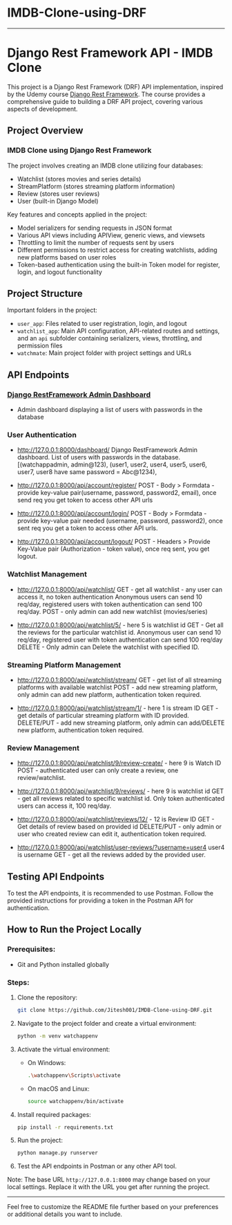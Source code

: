 # IMDB-Clone-using-DRF
---

# Django Rest Framework API - IMDB Clone

This project is a Django Rest Framework (DRF) API implementation, inspired by the Udemy course [Django Rest Framework](https://www.udemy.com/course/django-rest-framework/). The course provides a comprehensive guide to building a DRF API project, covering various aspects of development.

## Project Overview

### IMDB Clone using Django Rest Framework

The project involves creating an IMDB clone utilizing four databases:

- Watchlist (stores movies and series details)
- StreamPlatform (stores streaming platform information)
- Review (stores user reviews)
- User (built-in Django Model)

Key features and concepts applied in the project:

- Model serializers for sending requests in JSON format
- Various API views including APIView, generic views, and viewsets
- Throttling to limit the number of requests sent by users
- Different permissions to restrict access for creating watchlists, adding new platforms based on user roles
- Token-based authentication using the built-in Token model for register, login, and logout functionality

## Project Structure

Important folders in the project:

- `user_app`: Files related to user registration, login, and logout
- `watchlist_app`: Main API configuration, API-related routes and settings, and an `api` subfolder containing serializers, views, throttling, and permission files
- `watchmate`: Main project folder with project settings and URLs

## API Endpoints

### [Django RestFramework Admin Dashboard](http://127.0.0.1:8000/dashboard/)

- Admin dashboard displaying a list of users with passwords in the database

### User Authentication

- http://127.0.0.1:8000/dashboard/
Django RestFramework Admin dashboard. List of users with passwords in the database. [(watchappadmin, admin@123), (user1, user2, user4, user5, user6, user7, user8 have same password  = Abc@1234), 

- http://127.0.0.1:8000/api/account/register/
POST - Body > Formdata - provide key-value pair(username, password, password2, email), once send req you get token to access other API urls

- http://127.0.0.1:8000/api/account/login/
POST - Body > Formdata - provide key-value pair needed (username, password, password2), once sent req you get a token to access other API urls.

- http://127.0.0.1:8000/api/account/logout/
POST - Headers > Provide Key-Value pair (Authorization - token value), once req sent, you get logout.

### Watchlist Management

- http://127.0.0.1:8000/api/watchlist/
GET - get all watchlist - any user can access it, no token authentication
Anonymous users can send 10 req/day, registered users with token authentication can send 100 req/day.
POST - only admin can add new watchlist (movies/series)

- http://127.0.0.1:8000/api/watchlist/5/ - here 5 is watchlist id
GET - Get all the reviews for the particular watchlist id.
Anonymous user can send 10 req/day, registered user with token authentication can send 100 req/day
DELETE - Only admin can Delete the watchlist with specified ID.

### Streaming Platform Management

- http://127.0.0.1:8000/api/watchlist/stream/
GET - get list of all streaming platforms with available watchlist
POST - add new streaming platform, only admin can add new platform, authentication token required.

- http://127.0.0.1:8000/api/watchlist/stream/1/ - here 1 is stream ID
GET - get details of particular streaming platform with ID provided.
DELETE/PUT - add new streaming platform, only admin can add/DELETE new platform, authentication token required.


### Review Management

- http://127.0.0.1:8000/api/watchlist/9/review-create/ - here 9 is Watch ID
POST - authenticated user can only create a review, one review/watchlist.

- http://127.0.0.1:8000/api/watchlist/9/reviews/  - here 9 is watchlist id
GET - get all reviews related to specific watchlist id. Only token authenticated users can access it, 100 req/day.

- http://127.0.0.1:8000/api/watchlist/reviews/12/ - 12 is Review ID
GET - Get details of review based on provided id
DELETE/PUT - only admin or user who created review can edit it, authentication token required.

- http://127.0.0.1:8000/api/watchlist/user-reviews/?username=user4
user4  is username
GET - get all the reviews added by the provided user.

## Testing API Endpoints

To test the API endpoints, it is recommended to use Postman. Follow the provided instructions for providing a token in the Postman API for authentication.

## How to Run the Project Locally

### Prerequisites:

- Git and Python installed globally

### Steps:

1. Clone the repository:

    ```bash
    git clone https://github.com/Jitesh001/IMDB-Clone-using-DRF.git
    ```

2. Navigate to the project folder and create a virtual environment:

    ```bash
    python -m venv watchappenv
    ```

3. Activate the virtual environment:

    - On Windows:

        ```bash
        .\watchappenv\Scripts\activate
        ```

    - On macOS and Linux:

        ```bash
        source watchappenv/bin/activate
        ```

4. Install required packages:

    ```bash
    pip install -r requirements.txt
    ```

5. Run the project:

    ```bash
    python manage.py runserver
    ```

6. Test the API endpoints in Postman or any other API tool.

Note: The base URL `http://127.0.0.1:8000` may change based on your local settings. Replace it with the URL you get after running the project.

---

Feel free to customize the README file further based on your preferences or additional details you want to include.
